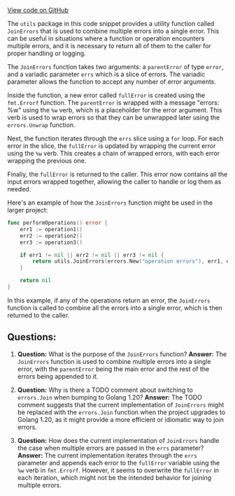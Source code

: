 [View code on GitHub](https://github.com/duality-labs/duality/utils/errors.go)

The `utils` package in this code snippet provides a utility function called `JoinErrors` that is used to combine multiple errors into a single error. This can be useful in situations where a function or operation encounters multiple errors, and it is necessary to return all of them to the caller for proper handling or logging.

The `JoinErrors` function takes two arguments: a `parentError` of type `error`, and a variadic parameter `errs` which is a slice of errors. The variadic parameter allows the function to accept any number of error arguments.

Inside the function, a new error called `fullError` is created using the `fmt.Errorf` function. The `parentError` is wrapped with a message "errors: %w" using the `%w` verb, which is a placeholder for the error argument. This verb is used to wrap errors so that they can be unwrapped later using the `errors.Unwrap` function.

Next, the function iterates through the `errs` slice using a `for` loop. For each error in the slice, the `fullError` is updated by wrapping the current error using the `%w` verb. This creates a chain of wrapped errors, with each error wrapping the previous one.

Finally, the `fullError` is returned to the caller. This error now contains all the input errors wrapped together, allowing the caller to handle or log them as needed.

Here's an example of how the `JoinErrors` function might be used in the larger project:

```go
func performOperations() error {
    err1 := operation1()
    err2 := operation2()
    err3 := operation3()

    if err1 != nil || err2 != nil || err3 != nil {
        return utils.JoinErrors(errors.New("operation errors"), err1, err2, err3)
    }

    return nil
}
```

In this example, if any of the operations return an error, the `JoinErrors` function is called to combine all the errors into a single error, which is then returned to the caller.
## Questions: 
 1. **Question:** What is the purpose of the `JoinErrors` function?
   **Answer:** The `JoinErrors` function is used to combine multiple errors into a single error, with the `parentError` being the main error and the rest of the errors being appended to it.

2. **Question:** Why is there a TODO comment about switching to `errors.Join` when bumping to Golang 1.20?
   **Answer:** The TODO comment suggests that the current implementation of `JoinErrors` might be replaced with the `errors.Join` function when the project upgrades to Golang 1.20, as it might provide a more efficient or idiomatic way to join errors.

3. **Question:** How does the current implementation of `JoinErrors` handle the case when multiple errors are passed in the `errs` parameter?
   **Answer:** The current implementation iterates through the `errs` parameter and appends each error to the `fullError` variable using the `%w` verb in `fmt.Errorf`. However, it seems to overwrite the `fullError` in each iteration, which might not be the intended behavior for joining multiple errors.